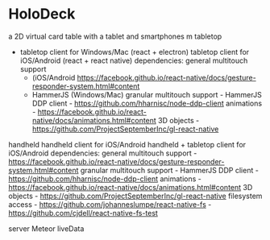 # HoloDeck
a 2D virtual card table with a tablet and smartphones
m
tabletop
- tabletop client for Windows/Mac (react + electron)
  tabletop client for iOS/Android (react + react native)
  dependencies:
    general multitouch support
    - (iOS/Android https://facebook.github.io/react-native/docs/gesture-responder-system.html#content
    - HammerJS (Windows/Mac)
    granular multitouch support - HammerJS
    DDP client - https://github.com/hharnisc/node-ddp-client
    animations - https://facebook.github.io/react-native/docs/animations.html#content
    3D objects - https://github.com/ProjectSeptemberInc/gl-react-native

handheld
  handheld client for iOS/Android
  handheld + tabletop client for iOS/Android
  dependencies:
    general multitouch support - https://facebook.github.io/react-native/docs/gesture-responder-system.html#content
    granular multitouch support - HammerJS
    DDP client - https://github.com/hharnisc/node-ddp-client
    animations - https://facebook.github.io/react-native/docs/animations.html#content
    3D objects - https://github.com/ProjectSeptemberInc/gl-react-native
    filesystem access
      - https://github.com/johanneslumpe/react-native-fs
      - https://github.com/cjdell/react-native-fs-test

server
  Meteor liveData

